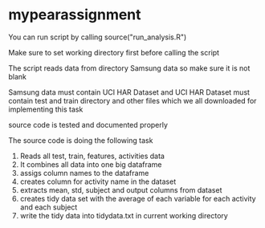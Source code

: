 mypearassignment
================

You can run script by calling source("run_analysis.R")

Make sure to set working directory first before calling the script

The script reads data from directory Samsung data so make sure it is not blank

Samsung data must contain UCI HAR Dataset and UCI HAR Dataset must contain test and train directory and other files which we all downloaded for implementing this task

source code is tested and documented properly

The source code is doing the following task

1) Reads all test, train, features, activities data
2) It combines all data into one big dataframe
3) assigs column names to the dataframe
4) creates column for activity name in the dataset
5) extracts mean, std, subject and output columns from dataset
6) creates tidy data set with the average of each variable for each activity and each subject
7) write the tidy data into tidydata.txt in current working directory